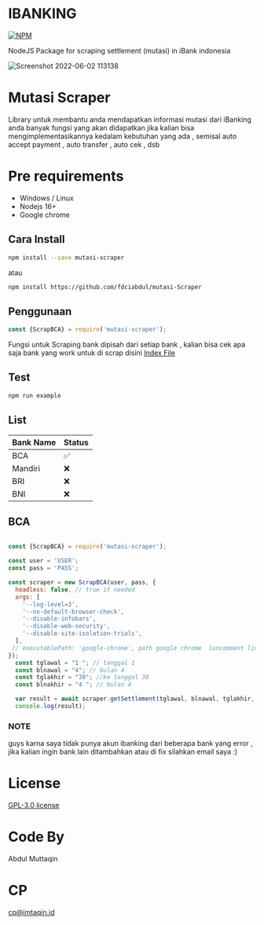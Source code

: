 
# IBANKING
[![NPM](https://nodei.co/npm/mutasi-scraper.png?compact=true)](https://npmjs.org/package/mutasi-scraper)


NodeJS Package for scraping settlement (mutasi) in iBank indonesia

![Screenshot 2022-06-02 113138](https://github.com/fdciabdul/mutasi-scraper/assets/31664438/2dca4544-f1b6-46fd-9daa-bd97114bf203)


# Mutasi Scraper

Library untuk membantu anda mendapatkan informasi mutasi dari iBanking anda 
banyak fungsi yang akan didapatkan jika kalian bisa mengimplementasikannya kedalam kebutuhan yang ada , semisal auto accept payment , auto transfer , auto cek , dsb

# Pre requirements

 - Windows / Linux
 - Nodejs 16+
 - Google chrome

## Cara Install

```bash
npm install --save mutasi-scraper
```

atau

```bash
npm install https://github.com/fdciabdul/mutasi-Scraper
```


## Penggunaan

```javascript
const {ScrapBCA} = require('mutasi-scraper');
```

Fungsi untuk Scraping bank dipisah dari setiap bank , kalian bisa cek apa saja bank yang work untuk di scrap 
disini [Index File](https://github.com/fdciabdul/mutasi-scraper/blob/main/index.js)

## Test

```bash
npm run example
```
## List 
| Bank Name | Status |
| --- | --- | 
|BCA| ✅|
|Mandiri|❌|
|BRI|❌|
|BNI|❌|

## BCA

```javascript

const {ScrapBCA} = require('mutasi-scraper');

const user = 'USER';
const pass = 'PASS';

const scraper = new ScrapBCA(user, pass, {
  headless: false, // true if needed
  args: [
    '--log-level=3', 
    '--no-default-browser-check',
    '--disable-infobars',
    '--disable-web-security',
    '--disable-site-isolation-trials',
  ],
 // executablePath: 'google-chrome', path google chrome  (uncomment line ini jika tidak diperlukan)  tapi direkomendasikan menggunakan google chrome 
});
  const tglawal = "1 "; // tanggal 1
  const blnawal = "4"; // bulan 4
  const tglakhir = "30"; //ke tanggal 30
  const blnakhir = "4 "; // bulan 4

  var result = await scraper.getSettlement(tglawal, blnawal, tglakhir, blnakhir);
  console.log(result);
```



### NOTE 

guys karna saya tidak punya akun ibanking dari beberapa bank yang error , jika kalian ingin bank lain ditambahkan atau di fix silahkan email saya :)


# License

[GPL-3.0 license](https://github.com/fdciabdul/mutasi-scraper/blob/main/LICENSE)

# Code By
 Abdul Muttaqin
# CP 
cp@imtaqin.id



